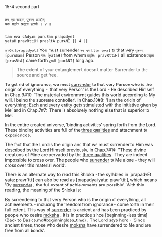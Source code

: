 ## <a name='_15-4_second_part'></a>
15-4 second part


```shloka-sa

तम् एव चाद्यम् पुरुषम् प्रपद्येत्
यतः प्रवृत्तिः प्रसृता पुराणी ॥ ४ ॥

```
```shloka-sa-hk

tam eva cAdyam puruSam prapadyet
yataH pravRttiH prasRtA purANI || 4 ||

```
`प्रपद्येत्` `[prapadyet]` You must 
[surrender](Sharanagati) `तम् एव` `[tam eva]` to that very `पुरुषम्` `[puruSam]` Person `यतः` `[yataH]` from whom `प्रवृत्तिः` `[pravRttiH]` all existence `प्रसृता` `[prasRtA]` came forth `पुराणी` `[purANI]` long ago.


<a name='applnote_198'></a>
> The extent of your entanglement doesn’t matter. Surrender to the source and get free.



To get rid of ignorance, we must 
[surrender](Sharanagati)
 to that very Person who is the origin of everything - 'that very Person' is the Lord - He described Himself in Chap.9#10: ‘The material environment guides this world according to My will, I being the supreme controller’, in Chap.10#8: ‘I am the origin of everything; Each and every entity gets stimulated with the initiative given by Me’ and in Chap.7#7: ‘There is absolutely nothing else that is superior to Me’.

In the entire created universe, ‘binding activities’ spring forth from the Lord. These binding activities are full of the 
[three qualities](satva_rajas_tamas_effects)
 and attachment to experiences. 

The fact that the Lord is the origin and that we must surrender to Him was described by the Lord Himself previously, in Chap.7#14: ‘'These divine creations of Mine are pervaded by the 
[three qualities](satva_rajas_tamas)
. They are indeed impossible to cross over. The people who 
[surrender](Sharanagati)
 to Me alone - they will cross over this material world’. 

There is an alternate way to read this Shloka - the syllables in [prapadyEt yata: pravr'tti:] can also be read as [prapadya iyata: pravr'tti:], which means 'By 
[surrender](Sharanagati)
, the full extent of achievements are possible'. With this reading, the meaning of the Shloka is:

By surrendering to that very Person who is the origin of everything, all achievements - including the freedom from ignorance - come forth in their full extent. This way of 
[surrender](Sharanagati)
 is ancient and has been practiced by people who desire 
[moksha](Moksha)
. It is in practice since 
[beginning-less time](Back to Basics.md#beginningless_time)
. The Lord says here - 'Since ancient times, those who desire 
[moksha](Moksha)
 have surrendered to Me and are free from all bonds'.


